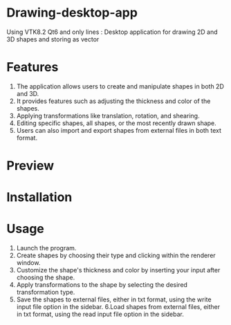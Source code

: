 # Drawing-desktop-app
Using VTK8.2 Qt6 and only lines : Desktop application for drawing 2D and 3D shapes and storing as vector
# Features
1. The application allows users to create and manipulate shapes in both 2D and 3D.
2. It provides features such as adjusting the thickness and color of the shapes.
3. Applying transformations like translation, rotation, and shearing.
4. Editing specific shapes, all shapes, or the most recently drawn shape.
5. Users can also import and export shapes from external files in both text format.
# Preview

# Installation

# Usage
1. Launch the program.
2. Create shapes by choosing their type and clicking within the renderer window.
3. Customize the shape's thickness and color by inserting your input after choosing the shape.
4. Apply transformations to the shape by selecting the desired transformation type.
5. Save the shapes to external files, either in txt format, using the write input file option in the sidebar.
6.Load shapes from external files, either in txt format, using the read input file option in the sidebar.
